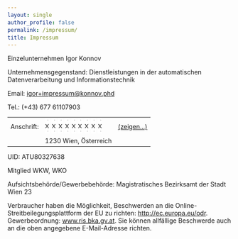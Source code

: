 ```yaml
---
layout: single
author_profile: false
permalink: /impressum/
title: Impressum
---
```


Einzelunternehmen Igor Konnov

Unternehmensgegenstand:
Dienstleistungen in der automatischen Datenverarbeitung und
Informationstechnik

Email: igor+impressum@konnov.phd

Tel.: (+43) 677 61107903

<table>
<tr>
<td>
  Anschrift:
</td>
<td>
  <img id="e" src="/assets/images/x.png">
  <img id="r" src="/assets/images/x.png">
  <img id="s" src="/assets/images/x.png">
  <img id="f" src="/assets/images/x.png">
  <img id="a" src="/assets/images/x.png">
  <img id="h" src="/assets/images/x.png">
  <img id="1" src="/assets/images/x.png">
  <img id="i" src="/assets/images/x.png">
  <img id="j" src="/assets/images/x.png">
</td>
<td>
  <a id="zgn" href="/impressum?zeigen=1">(zeigen...)</a>
</td>
</tr>
<tr>
<td></td>
<td>
  1230 Wien, Österreich
</td>
</tr>
</table>

UID: ATU80327638

Mitglied WKW, WKO

Aufsichtsbehörde/Gewerbebehörde: Magistratisches Bezirksamt der Stadt Wien 23

Verbraucher haben die Möglichkeit, Beschwerden an die
Online-Streitbeilegungsplattform der EU zu richten: http://ec.europa.eu/odr.
Gewerbeordnung: www.ris.bka.gv.at. Sie können allfällige Beschwerde auch an die
oben angegebene E-Mail-Adresse richten.

[GISA]: https://www.gisa.gv.at/
